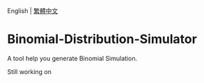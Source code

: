 English | [繁體中文](README_TCH.md)
# Binomial-Distribution-Simulator
A tool help you generate Binomial Simulation.

Still working on
